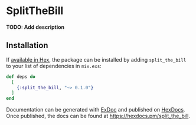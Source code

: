 # SplitTheBill

**TODO: Add description**

## Installation

If [available in Hex](https://hex.pm/docs/publish), the package can be installed
by adding `split_the_bill` to your list of dependencies in `mix.exs`:

```elixir
def deps do
  [
    {:split_the_bill, "~> 0.1.0"}
  ]
end
```

Documentation can be generated with [ExDoc](https://github.com/elixir-lang/ex_doc)
and published on [HexDocs](https://hexdocs.pm). Once published, the docs can
be found at <https://hexdocs.pm/split_the_bill>.


